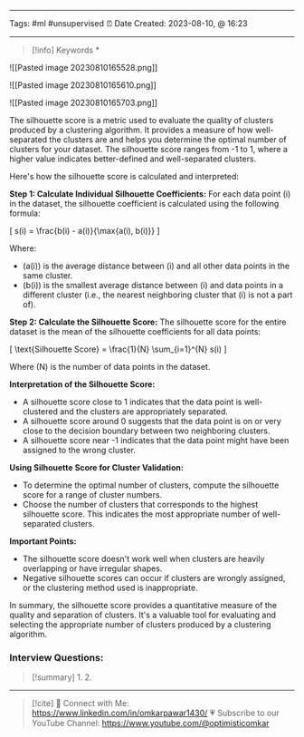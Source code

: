 ------------------------- 
Tags: #ml #unsupervised 
⏰ Date Created:  2023-08-10, @ 16:23

---
>[!info] Keywords
>* 



![[Pasted image 20230810165528.png]]

![[Pasted image 20230810165610.png]]

![[Pasted image 20230810165703.png]]

The silhouette score is a metric used to evaluate the quality of clusters produced by a clustering algorithm. It provides a measure of how well-separated the clusters are and helps you determine the optimal number of clusters for your dataset. The silhouette score ranges from -1 to 1, where a higher value indicates better-defined and well-separated clusters.

Here's how the silhouette score is calculated and interpreted:

**Step 1: Calculate Individual Silhouette Coefficients:**
For each data point \(i\) in the dataset, the silhouette coefficient is calculated using the following formula:

\[ s(i) = \frac{b(i) - a(i)}{\max\{a(i), b(i)\}} \]

Where:
- \(a(i)\) is the average distance between \(i\) and all other data points in the same cluster.
- \(b(i)\) is the smallest average distance between \(i\) and data points in a different cluster (i.e., the nearest neighboring cluster that \(i\) is not a part of).

**Step 2: Calculate the Silhouette Score:**
The silhouette score for the entire dataset is the mean of the silhouette coefficients for all data points:

\[ \text{Silhouette Score} = \frac{1}{N} \sum_{i=1}^{N} s(i) \]

Where \(N\) is the number of data points in the dataset.

**Interpretation of the Silhouette Score:**
- A silhouette score close to 1 indicates that the data point is well-clustered and the clusters are appropriately separated.
- A silhouette score around 0 suggests that the data point is on or very close to the decision boundary between two neighboring clusters.
- A silhouette score near -1 indicates that the data point might have been assigned to the wrong cluster.

**Using Silhouette Score for Cluster Validation:**
- To determine the optimal number of clusters, compute the silhouette score for a range of cluster numbers.
- Choose the number of clusters that corresponds to the highest silhouette score. This indicates the most appropriate number of well-separated clusters.

**Important Points:**
- The silhouette score doesn't work well when clusters are heavily overlapping or have irregular shapes.
- Negative silhouette scores can occur if clusters are wrongly assigned, or the clustering method used is inappropriate.

In summary, the silhouette score provides a quantitative measure of the quality and separation of clusters. It's a valuable tool for evaluating and selecting the appropriate number of clusters produced by a clustering algorithm.
### Interview Questions:



>[!summary] 
>1. 
>2. 

----
>[!cite]
> 🤝 Connect with Me: https://www.linkedin.com/in/omkarpawar1430/
> 💗 Subscribe to our YouTube Channel: https://www.youtube.com/@optimisticomkar
> 
